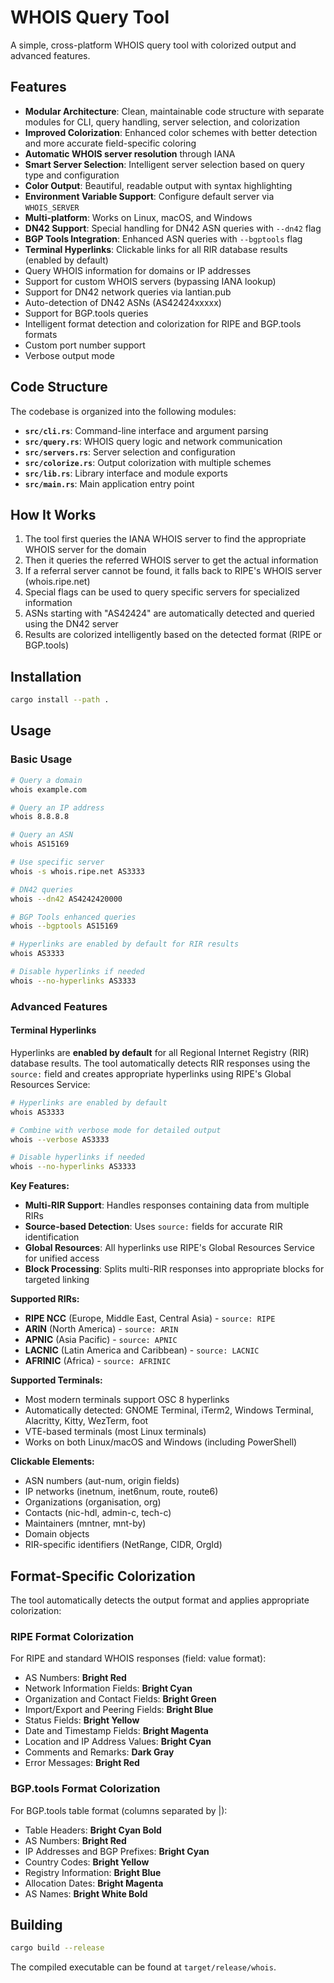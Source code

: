 # WHOIS Query Tool

A simple, cross-platform WHOIS query tool with colorized output and advanced features.

## Features

- **Modular Architecture**: Clean, maintainable code structure with separate modules for CLI, query handling, server selection, and colorization
- **Improved Colorization**: Enhanced color schemes with better detection and more accurate field-specific coloring
- **Automatic WHOIS server resolution** through IANA
- **Smart Server Selection**: Intelligent server selection based on query type and configuration
- **Color Output**: Beautiful, readable output with syntax highlighting
- **Environment Variable Support**: Configure default server via `WHOIS_SERVER`
- **Multi-platform**: Works on Linux, macOS, and Windows
- **DN42 Support**: Special handling for DN42 ASN queries with `--dn42` flag
- **BGP Tools Integration**: Enhanced ASN queries with `--bgptools` flag
- **Terminal Hyperlinks**: Clickable links for all RIR database results (enabled by default)
- Query WHOIS information for domains or IP addresses
- Support for custom WHOIS servers (bypassing IANA lookup)
- Support for DN42 network queries via lantian.pub
- Auto-detection of DN42 ASNs (AS42424xxxxx)
- Support for BGP.tools queries
- Intelligent format detection and colorization for RIPE and BGP.tools formats
- Custom port number support
- Verbose output mode

## Code Structure

The codebase is organized into the following modules:

- **`src/cli.rs`**: Command-line interface and argument parsing
- **`src/query.rs`**: WHOIS query logic and network communication
- **`src/servers.rs`**: Server selection and configuration
- **`src/colorize.rs`**: Output colorization with multiple schemes
- **`src/lib.rs`**: Library interface and module exports
- **`src/main.rs`**: Main application entry point

## How It Works

1. The tool first queries the IANA WHOIS server to find the appropriate WHOIS server for the domain
2. Then it queries the referred WHOIS server to get the actual information
3. If a referral server cannot be found, it falls back to RIPE's WHOIS server (whois.ripe.net)
4. Special flags can be used to query specific servers for specialized information
5. ASNs starting with "AS42424" are automatically detected and queried using the DN42 server
6. Results are colorized intelligently based on the detected format (RIPE or BGP.tools)

## Installation

```bash
cargo install --path .
```

## Usage

### Basic Usage

```bash
# Query a domain
whois example.com

# Query an IP address  
whois 8.8.8.8

# Query an ASN
whois AS15169

# Use specific server
whois -s whois.ripe.net AS3333

# DN42 queries
whois --dn42 AS4242420000

# BGP Tools enhanced queries
whois --bgptools AS15169

# Hyperlinks are enabled by default for RIR results  
whois AS3333

# Disable hyperlinks if needed
whois --no-hyperlinks AS3333
```

### Advanced Features

#### Terminal Hyperlinks

Hyperlinks are **enabled by default** for all Regional Internet Registry (RIR) database results. The tool automatically detects RIR responses using the `source:` field and creates appropriate hyperlinks using RIPE's Global Resources Service:

```bash
# Hyperlinks are enabled by default
whois AS3333

# Combine with verbose mode for detailed output
whois --verbose AS3333

# Disable hyperlinks if needed
whois --no-hyperlinks AS3333
```

**Key Features:**
- **Multi-RIR Support**: Handles responses containing data from multiple RIRs
- **Source-based Detection**: Uses `source:` fields for accurate RIR identification
- **Global Resources**: All hyperlinks use RIPE's Global Resources Service for unified access
- **Block Processing**: Splits multi-RIR responses into appropriate blocks for targeted linking

**Supported RIRs:**
- **RIPE NCC** (Europe, Middle East, Central Asia) - `source: RIPE`
- **ARIN** (North America) - `source: ARIN`
- **APNIC** (Asia Pacific) - `source: APNIC`
- **LACNIC** (Latin America and Caribbean) - `source: LACNIC`
- **AFRINIC** (Africa) - `source: AFRINIC`

**Supported Terminals:**
- Most modern terminals support OSC 8 hyperlinks
- Automatically detected: GNOME Terminal, iTerm2, Windows Terminal, Alacritty, Kitty, WezTerm, foot
- VTE-based terminals (most Linux terminals)
- Works on both Linux/macOS and Windows (including PowerShell)

**Clickable Elements:**
- ASN numbers (aut-num, origin fields)
- IP networks (inetnum, inet6num, route, route6)
- Organizations (organisation, org)
- Contacts (nic-hdl, admin-c, tech-c)  
- Maintainers (mntner, mnt-by)
- Domain objects
- RIR-specific identifiers (NetRange, CIDR, OrgId)

## Format-Specific Colorization

The tool automatically detects the output format and applies appropriate colorization:

### RIPE Format Colorization

For RIPE and standard WHOIS responses (field: value format):

- AS Numbers: **Bright Red**
- Network Information Fields: **Bright Cyan**
- Organization and Contact Fields: **Bright Green**
- Import/Export and Peering Fields: **Bright Blue**
- Status Fields: **Bright Yellow**
- Date and Timestamp Fields: **Bright Magenta**
- Location and IP Address Values: **Bright Cyan**
- Comments and Remarks: **Dark Gray**
- Error Messages: **Bright Red**

### BGP.tools Format Colorization

For BGP.tools table format (columns separated by |):

- Table Headers: **Bright Cyan Bold**
- AS Numbers: **Bright Red**
- IP Addresses and BGP Prefixes: **Bright Cyan**
- Country Codes: **Bright Yellow**
- Registry Information: **Bright Blue**
- Allocation Dates: **Bright Magenta**
- AS Names: **Bright White Bold**

## Building

```bash
cargo build --release
```

The compiled executable can be found at `target/release/whois`. 